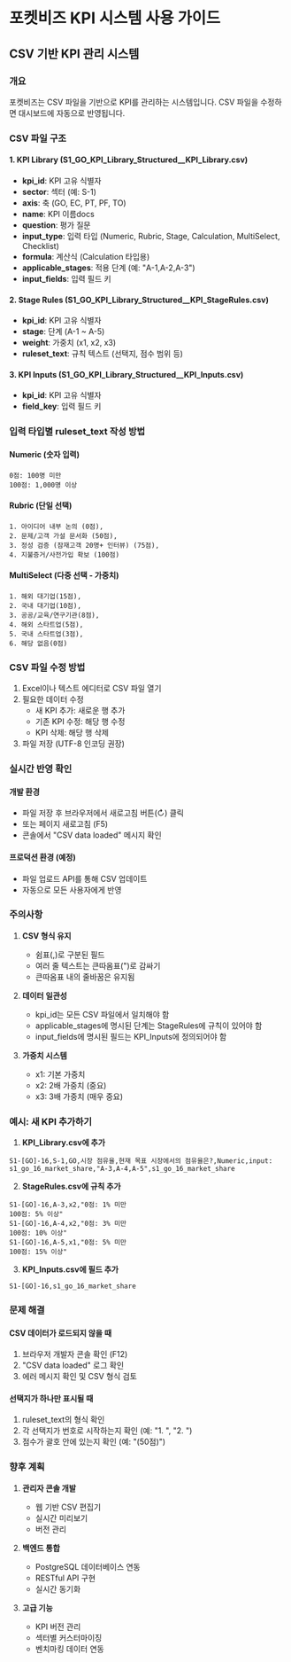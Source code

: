 # 포켓비즈 KPI 시스템 사용 가이드

## CSV 기반 KPI 관리 시스템

### 개요
포켓비즈는 CSV 파일을 기반으로 KPI를 관리하는 시스템입니다. CSV 파일을 수정하면 대시보드에 자동으로 반영됩니다.

### CSV 파일 구조

#### 1. KPI Library (S1_GO_KPI_Library_Structured__KPI_Library.csv)
- **kpi_id**: KPI 고유 식별자
- **sector**: 섹터 (예: S-1)
- **axis**: 축 (GO, EC, PT, PF, TO)
- **name**: KPI 이름docs
- **question**: 평가 질문
- **input_type**: 입력 타입 (Numeric, Rubric, Stage, Calculation, MultiSelect, Checklist)
- **formula**: 계산식 (Calculation 타입용)
- **applicable_stages**: 적용 단계 (예: "A-1,A-2,A-3")
- **input_fields**: 입력 필드 키

#### 2. Stage Rules (S1_GO_KPI_Library_Structured__KPI_StageRules.csv)
- **kpi_id**: KPI 고유 식별자
- **stage**: 단계 (A-1 ~ A-5)
- **weight**: 가중치 (x1, x2, x3)
- **ruleset_text**: 규칙 텍스트 (선택지, 점수 범위 등)

#### 3. KPI Inputs (S1_GO_KPI_Library_Structured__KPI_Inputs.csv)
- **kpi_id**: KPI 고유 식별자
- **field_key**: 입력 필드 키

### 입력 타입별 ruleset_text 작성 방법

#### Numeric (숫자 입력)
```
0점: 100명 미만
100점: 1,000명 이상
```

#### Rubric (단일 선택)
```
1. 아이디어 내부 논의 (0점), 
2. 문제/고객 가설 문서화 (50점),
3. 정성 검증 (잠재고객 20명+ 인터뷰) (75점),
4. 지불증거/사전가입 확보 (100점)
```

#### MultiSelect (다중 선택 - 가중치)
```
1. 해외 대기업(15점), 
2. 국내 대기업(10점), 
3. 공공/교육/연구기관(8점), 
4. 해외 스타트업(5점), 
5. 국내 스타트업(3점), 
6. 해당 없음(0점)
```

### CSV 파일 수정 방법

1. Excel이나 텍스트 에디터로 CSV 파일 열기
2. 필요한 데이터 수정
   - 새 KPI 추가: 새로운 행 추가
   - 기존 KPI 수정: 해당 행 수정
   - KPI 삭제: 해당 행 삭제
3. 파일 저장 (UTF-8 인코딩 권장)

### 실시간 반영 확인

#### 개발 환경
- 파일 저장 후 브라우저에서 새로고침 버튼(↻) 클릭
- 또는 페이지 새로고침 (F5)
- 콘솔에서 "CSV data loaded" 메시지 확인

#### 프로덕션 환경 (예정)
- 파일 업로드 API를 통해 CSV 업데이트
- 자동으로 모든 사용자에게 반영

### 주의사항

1. **CSV 형식 유지**
   - 쉼표(,)로 구분된 필드
   - 여러 줄 텍스트는 큰따옴표(")로 감싸기
   - 큰따옴표 내의 줄바꿈은 유지됨

2. **데이터 일관성**
   - kpi_id는 모든 CSV 파일에서 일치해야 함
   - applicable_stages에 명시된 단계는 StageRules에 규칙이 있어야 함
   - input_fields에 명시된 필드는 KPI_Inputs에 정의되어야 함

3. **가중치 시스템**
   - x1: 기본 가중치
   - x2: 2배 가중치 (중요)
   - x3: 3배 가중치 (매우 중요)

### 예시: 새 KPI 추가하기

1. **KPI_Library.csv에 추가**
```csv
S1-[GO]-16,S-1,GO,시장 점유율,현재 목표 시장에서의 점유율은?,Numeric,input: s1_go_16_market_share,"A-3,A-4,A-5",s1_go_16_market_share
```

2. **StageRules.csv에 규칙 추가**
```csv
S1-[GO]-16,A-3,x2,"0점: 1% 미만
100점: 5% 이상"
S1-[GO]-16,A-4,x2,"0점: 3% 미만
100점: 10% 이상"
S1-[GO]-16,A-5,x1,"0점: 5% 미만
100점: 15% 이상"
```

3. **KPI_Inputs.csv에 필드 추가**
```csv
S1-[GO]-16,s1_go_16_market_share
```

### 문제 해결

#### CSV 데이터가 로드되지 않을 때
1. 브라우저 개발자 콘솔 확인 (F12)
2. "CSV data loaded" 로그 확인
3. 에러 메시지 확인 및 CSV 형식 검토

#### 선택지가 하나만 표시될 때
1. ruleset_text의 형식 확인
2. 각 선택지가 번호로 시작하는지 확인 (예: "1. ", "2. ")
3. 점수가 괄호 안에 있는지 확인 (예: "(50점)")

### 향후 계획

1. **관리자 콘솔 개발**
   - 웹 기반 CSV 편집기
   - 실시간 미리보기
   - 버전 관리

2. **백엔드 통합**
   - PostgreSQL 데이터베이스 연동
   - RESTful API 구현
   - 실시간 동기화

3. **고급 기능**
   - KPI 버전 관리
   - 섹터별 커스터마이징
   - 벤치마킹 데이터 연동
